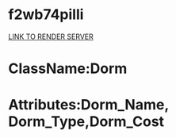 # f2wb74pilli

[LINK TO RENDER SERVER](https://f2wb74pilli.onrender.com)

# ClassName:Dorm
# Attributes:Dorm_Name, Dorm_Type,Dorm_Cost
